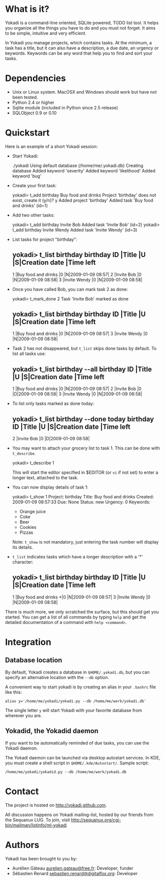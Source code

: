 # What is it?

Yokadi is a command-line oriented, SQLite powered, TODO list tool.  It helps
you organize all the things you have to do and you must not forget. It aims to
be simple, intuitive and very efficient.

In Yokadi you manage projects, which contains tasks. At the minimum, a task has
a title, but it can also have a description, a due date, an urgency or
keywords. Keywords can be any word that help you to find and sort your tasks.

# Dependencies

- Unix or Linux system. MacOSX and Windows should work but have not been tested.
- Python 2.4 or higher
- Sqlite module (included in Python since 2.5 release)
- SQLObject 0.9 or 0.10

# Quickstart

Here is an example of a short Yokadi session:

- Start Yokadi:

    ./yokadi
    Using default database (/home/me/.yokadi.db)
    Creating database
    Added keyword 'severity'
    Added keyword 'likelihood'
    Added keyword 'bug'

- Create your first task:

    yokadi> t_add birthday Buy food and drinks
    Project 'birthday' does not exist, create it (y/n)? y
    Added project 'birthday'
    Added task 'Buy food and drinks' (id=1)

- Add two other tasks:

    yokadi> t_add birthday Invite Bob
    Added task 'Invite Bob' (id=2)
    yokadi> t_add birthday Invite Wendy
    Added task 'Invite Wendy' (id=3)

- List tasks for project "birthday":

    yokadi> t_list birthday
                                             birthday
    ID |Title                                                       |U  |S|Creation date   |Time left
    --------------------------------------------------------------------------------------------------
    1  |Buy food and drinks                                         |0  |N|2009-01-09 08:57|
    2  |Invite Bob                                                  |0  |N|2009-01-09 08:58|
    3  |Invite Wendy                                                |0  |N|2009-01-09 08:58|

- Once you have called Bob, you can mark task 2 as done:

    yokadi> t_mark_done 2
    Task 'Invite Bob' marked as done

    yokadi> t_list birthday
                                             birthday
    ID |Title                                                       |U  |S|Creation date   |Time left
    --------------------------------------------------------------------------------------------------
    1  |Buy food and drinks                                         |0  |N|2009-01-09 08:57|
    3  |Invite Wendy                                                |0  |N|2009-01-09 08:58|

- Task 2 has not disappeared, but `t_list` skips done tasks by default. To list
  all tasks use:

    yokadi> t_list birthday --all
                                             birthday
    ID |Title                                                       |U  |S|Creation date   |Time left
    --------------------------------------------------------------------------------------------------
    1  |Buy food and drinks                                         |0  |N|2009-01-09 08:57|
    2  |Invite Bob                                                  |0  |D|2009-01-09 08:58|
    3  |Invite Wendy                                                |0  |N|2009-01-09 08:58|

- To list only tasks marked as done today:

    yokadi> t_list birthday --done today
                                             birthday
    ID |Title                                                       |U  |S|Creation date   |Time left
    --------------------------------------------------------------------------------------------------
    2  |Invite Bob                                                  |0  |D|2009-01-09 08:58|

- You may want to attach your grocery list to task 1. This can be done with
  `t_describe`.

    yokadi> t_describe 1

  This will start the editor specified in $EDITOR (or `vi` if not set) to enter
  a longer text, attached to the task.

- You can now display details of task 1:

    yokadi> t_show 1
     Project: birthday
       Title: Buy food and drinks
     Created: 2009-01-09 08:57:33
         Due: None
      Status: new
     Urgency: 0
    Keywords:

    - Orange juice
    - Coke
    - Beer
    - Cookies
    - Pizzas

  Note: `t_show` is not mandatory, just entering the task number will display
  its details.

- `t_list` indicates tasks which have a longer description with a '*' character:

    yokadi> t_list birthday
                                             birthday
    ID |Title                                                       |U  |S|Creation date   |Time left
    --------------------------------------------------------------------------------------------------
    1  |Buy food and drinks                                        *|0  |N|2009-01-09 08:57|
    3  |Invite Wendy                                                |0  |N|2009-01-09 08:58|

There is much more, we only scratched the surface, but this should get you
started. You can get a list of all commands by typing `help` and get the
detailed documentation of a command with `help <command>`.


# Integration

## Database location

By default, Yokadi creates a database in `$HOME/.yokadi.db`, but you can
specify an alternative location with the `--db` option.

A convenient way to start yokadi is by creating an alias in your `.bashrc` file
like this:

    alias y='/home/me/yokadi/yokadi.py --db /home/me/work/yokadi.db'

The single letter `y` will start Yokadi with your favorite database from
wherever you are.

## Yokadid, the Yokadid daemon

If you want to be automatically reminded of due tasks, you can use the Yokadi
daemon.

The Yokadi daemon can be launched via desktop autostart services. In KDE, you
must create a shell script in `$HOME/.kde/Autostart/`. Sample script:

    /home/me/yokadi/yokadid.py --db /home/me/work/yokadi.db


# Contact

The project is hosted on http://yokadi.github.com.

All discussion happens on Yokadi mailing-list, hosted by our friends from the
Sequanux LUG. To join, visit
http://sequanux.org/cgi-bin/mailman/listinfo/ml-yokadi


# Authors

Yokadi has been brought to you by:

- Aurélien Gâteau <aurelien.gateau@free.fr>: Developer, funder
- Sébastien Renard <sebastien.renard@digitalfox.org>: Developer

<!-- vim: set ts=4 sw=4 et: -->
